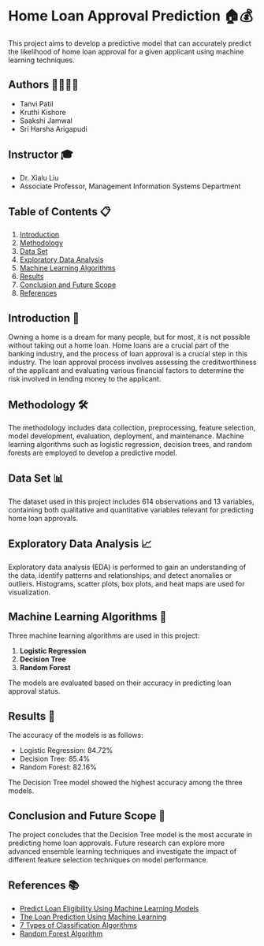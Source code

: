 # Home Loan Approval Prediction 🏠💰

This project aims to develop a predictive model that can accurately predict the likelihood of home loan approval for a given applicant using machine learning techniques.

## Authors 👩‍💼👨‍💼

- Tanvi Patil
- Kruthi Kishore
- Saakshi Jamwal
- Sri Harsha Arigapudi

## Instructor 🎓

- Dr. Xialu Liu
- Associate Professor, Management Information Systems Department

## Table of Contents 📋

1. [Introduction](#introduction)
2. [Methodology](#methodology)
3. [Data Set](#data-set)
4. [Exploratory Data Analysis](#exploratory-data-analysis)
5. [Machine Learning Algorithms](#machine-learning-algorithms)
6. [Results](#results)
7. [Conclusion and Future Scope](#conclusion-and-future-scope)
8. [References](#references)

## Introduction 🏡

Owning a home is a dream for many people, but for most, it is not possible without taking out a home loan. Home loans are a crucial part of the banking industry, and the process of loan approval is a crucial step in this industry. The loan approval process involves assessing the creditworthiness of the applicant and evaluating various financial factors to determine the risk involved in lending money to the applicant.

## Methodology 🛠️

The methodology includes data collection, preprocessing, feature selection, model development, evaluation, deployment, and maintenance. Machine learning algorithms such as logistic regression, decision trees, and random forests are employed to develop a predictive model.

## Data Set 📊

The dataset used in this project includes 614 observations and 13 variables, containing both qualitative and quantitative variables relevant for predicting home loan approvals.

## Exploratory Data Analysis 📈

Exploratory data analysis (EDA) is performed to gain an understanding of the data, identify patterns and relationships, and detect anomalies or outliers. Histograms, scatter plots, box plots, and heat maps are used for visualization.

## Machine Learning Algorithms 🤖

Three machine learning algorithms are used in this project:

1. **Logistic Regression**
2. **Decision Tree**
3. **Random Forest**

The models are evaluated based on their accuracy in predicting loan approval status.

## Results 📝

The accuracy of the models is as follows:

- Logistic Regression: 84.72%
- Decision Tree: 85.4%
- Random Forest: 82.16%

The Decision Tree model showed the highest accuracy among the three models.

## Conclusion and Future Scope 🔮

The project concludes that the Decision Tree model is the most accurate in predicting home loan approvals. Future research can explore more advanced ensemble learning techniques and investigate the impact of different feature selection techniques on model performance.

## References 📚

- [Predict Loan Eligibility Using Machine Learning Models](https://towardsdatascience.com/predict-loan-eligibility-using-machine-learning-models-7a14ef904057)
- [The Loan Prediction Using Machine Learning](https://www.researchgate.net/publication/357449126_THE_LOAN_PREDICTION_USING_MACHINE_LEARNING)
- [7 Types of Classification Algorithms](https://analyticsindiamag.com/7-types-classification-algorithms/)
- [Random Forest Algorithm](https://builtin.com/data-science/random-forest-algorithm)
